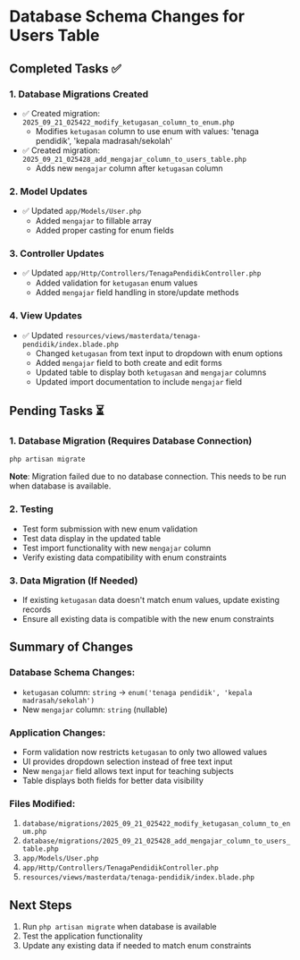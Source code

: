 # Database Schema Changes for Users Table

## Completed Tasks ✅

### 1. Database Migrations Created
- ✅ Created migration: `2025_09_21_025422_modify_ketugasan_column_to_enum.php`
  - Modifies `ketugasan` column to use enum with values: 'tenaga pendidik', 'kepala madrasah/sekolah'
- ✅ Created migration: `2025_09_21_025428_add_mengajar_column_to_users_table.php`
  - Adds new `mengajar` column after `ketugasan` column

### 2. Model Updates
- ✅ Updated `app/Models/User.php`
  - Added `mengajar` to fillable array
  - Added proper casting for enum fields

### 3. Controller Updates
- ✅ Updated `app/Http/Controllers/TenagaPendidikController.php`
  - Added validation for `ketugasan` enum values
  - Added `mengajar` field handling in store/update methods

### 4. View Updates
- ✅ Updated `resources/views/masterdata/tenaga-pendidik/index.blade.php`
  - Changed `ketugasan` from text input to dropdown with enum options
  - Added `mengajar` field to both create and edit forms
  - Updated table to display both `ketugasan` and `mengajar` columns
  - Updated import documentation to include `mengajar` field

## Pending Tasks ⏳

### 1. Database Migration (Requires Database Connection)
```bash
php artisan migrate
```
**Note**: Migration failed due to no database connection. This needs to be run when database is available.

### 2. Testing
- Test form submission with new enum validation
- Test data display in the updated table
- Test import functionality with new `mengajar` column
- Verify existing data compatibility with enum constraints

### 3. Data Migration (If Needed)
- If existing `ketugasan` data doesn't match enum values, update existing records
- Ensure all existing data is compatible with the new enum constraints

## Summary of Changes

### Database Schema Changes:
- `ketugasan` column: `string` → `enum('tenaga pendidik', 'kepala madrasah/sekolah')`
- New `mengajar` column: `string` (nullable)

### Application Changes:
- Form validation now restricts `ketugasan` to only two allowed values
- UI provides dropdown selection instead of free text input
- New `mengajar` field allows text input for teaching subjects
- Table displays both fields for better data visibility

### Files Modified:
1. `database/migrations/2025_09_21_025422_modify_ketugasan_column_to_enum.php`
2. `database/migrations/2025_09_21_025428_add_mengajar_column_to_users_table.php`
3. `app/Models/User.php`
4. `app/Http/Controllers/TenagaPendidikController.php`
5. `resources/views/masterdata/tenaga-pendidik/index.blade.php`

## Next Steps
1. Run `php artisan migrate` when database is available
2. Test the application functionality
3. Update any existing data if needed to match enum constraints
